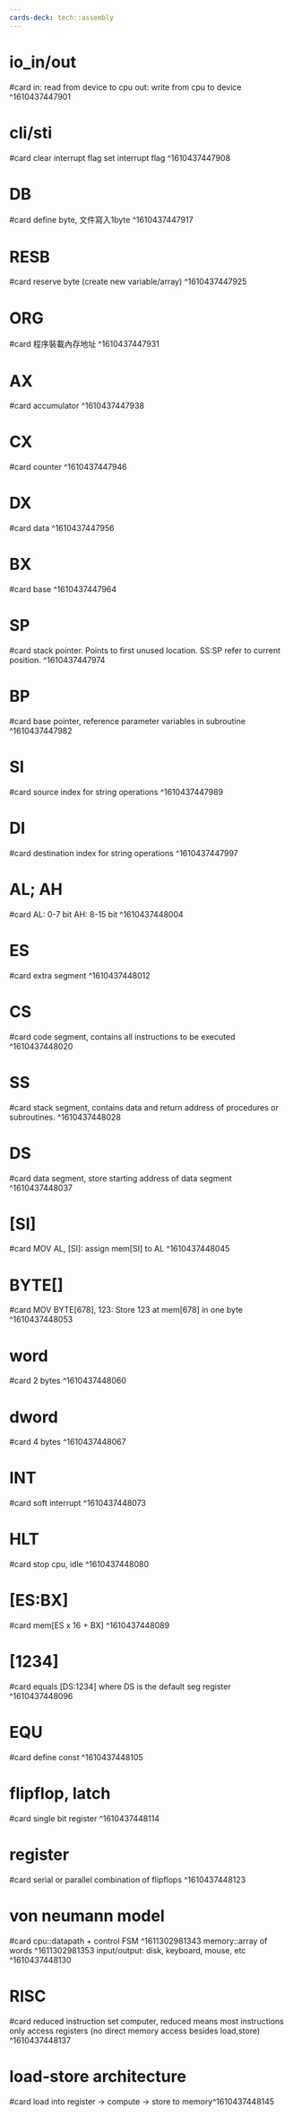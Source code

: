 ```yaml
---
cards-deck: tech::assembly
---
```


# io_in/out
#card
in: read from device to cpu
out: write from cpu to device
^1610437447901

# cli/sti
#card
clear interrupt flag
set interrupt flag
^1610437447908

# DB
#card
define byte, 文件寫入1byte
^1610437447917

# RESB
#card
reserve byte (create new variable/array)
^1610437447925

# ORG
#card
程序裝載內存地址
^1610437447931

# AX
#card
accumulator
^1610437447938

# CX
#card
counter
^1610437447946

# DX
#card
data
^1610437447956

# BX
#card
base
^1610437447964

# SP
#card
stack pointer. Points to first unused location. SS:SP refer to current position.
^1610437447974

# BP
#card
base pointer, reference parameter variables in subroutine
^1610437447982

# SI
#card
source index for string operations
^1610437447989

# DI
#card
destination index for string operations
^1610437447997

# AL; AH
#card
AL: 0-7 bit
AH: 8-15 bit
^1610437448004

# ES
#card
extra segment
^1610437448012

# CS
#card
code segment, contains all instructions to be executed
^1610437448020

# SS
#card
stack segment, contains data and return address of procedures or subroutines.
^1610437448028

# DS
#card
data segment, store starting address of data segment
^1610437448037

# \[SI\]
#card
MOV AL, \[SI\]: assign mem\[SI\] to AL
^1610437448045

# BYTE\[\]
#card
MOV BYTE[678], 123: Store 123 at mem[678] in one byte
^1610437448053

# word
#card
2 bytes
^1610437448060

# dword
#card
4 bytes
^1610437448067

# INT
#card
soft interrupt
^1610437448073

# HLT
#card
stop cpu, idle
^1610437448080

# \[ES:BX\]
#card
mem\[ES x 16 + BX\]
^1610437448089

# \[1234\]
#card
equals \[DS:1234\] where DS is the default seg register
^1610437448096

# EQU
#card
define const
^1610437448105

# flipflop, latch
#card
single bit register
^1610437448114

# register
#card
serial or parallel combination of flipflops
^1610437448123

# von neumann model
#card
cpu::datapath + control FSM
^1611302981343
memory::array of words
^1611302981353
input/output: disk, keyboard, mouse, etc
^1610437448130

# RISC
#card
reduced instruction set computer, reduced means most instructions only access registers (no direct memory access besides load,store)
^1610437448137

# load-store architecture
#card
load into register -> compute -> store to memory^1610437448145
